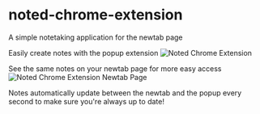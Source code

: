 # noted-chrome-extension
A simple notetaking application for the newtab page

Easily create notes with the popup extension
![Noted Chrome Extension](http://s15.postimg.org/r124vy8gr/noted_chrome_extension.png)

See the same notes on your newtab page for more easy access
![Noted Chrome Extension Newtab Page](http://s23.postimg.org/abxphymnf/noted_chrome_extension_newtab.png)

Notes automatically update between the newtab and the popup every second to make sure you're always up to date!
